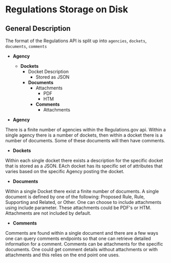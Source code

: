 # Regulations Storage on Disk

## General Description
  The format of the Regulations API is split up into `agencies`, `dockets`, `documents`, `comments`

* **Agency**
    * **Dockets**
        * Docket Description 
            * Stored as JSON
        * **Documents**
            * Attachments
                * PDF
                * HTM
            * **Comments**
                * Attachments

* **Agency**

There is a finite number of agencies within the Regulations.gov api. Within a single agency there is a number of dockets, then within a docket there is a number of documents. Some of these documents will then have comments.

 * **Dockets**  

Within each single docket there exists a description for the specific docket that is stored as a JSON. EAch docket has its specific set of attributes that varies based on the specific Agency posting the docket.

* **Documents**

Within a single Docket there exist a finite number of documents. A single document is defined by one of the following: Proposed Rule, Rule, Supporting and Related, or Other. One can choose to include attachments using include parameter. These attachments could be PDF's or HTM. Attachments are not included by default. 

* **Comments**

Comments are found within a single document and there are a few ways one can query comments endpoints so that one can retrieve detailed information for a comment. Comments can be attachments for the specific documents. One could get comment details without attachments or with attachments and this relies on the end point one uses.
